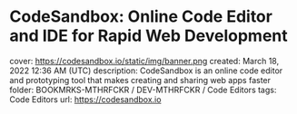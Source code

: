 # CodeSandbox: Online Code Editor and IDE for Rapid Web Development

cover: https://codesandbox.io/static/img/banner.png
created: March 18, 2022 12:36 AM (UTC)
description: CodeSandbox is an online code editor and prototyping tool that makes creating and sharing web apps faster
folder: BOOKMRKS-MTHRFCKR / DEV-MTHRFCKR / Code Editors
tags: Code Editors
url: https://codesandbox.io